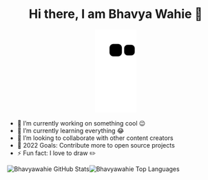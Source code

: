 <div align="center">
  <h1>Hi there, I am Bhavya Wahie 👋</h1>
</div>


<div align="center">
  <a href="https://github.com/bhavyawahie">
  <img  src="https://github.com/Bhavyawahie/Bhavyawahie/blob/output/github-contribution-grid-snake.svg" alt="snake" /></a>
</div>

- 🔭 I’m currently working on something cool 😉
- 🌱 I’m currently learning everything 😂
- 👯 I’m looking to collaborate with other content creators
- 🎯 2022 Goals: Contribute more to open source projects
- ⚡ Fun fact: I love to draw ✏️ 

<img align="left" alt="Bhavyawahie GitHub Stats" src="https://github-readme-stats.vercel.app/api?username=Bhavyawahie&show_icons=true" />
<img align="left" alt="Bhavyawahie Top Languages" src="https://github-readme-stats.vercel.app/api/top-langs?username=Bhavyawahie&show_icons=true&locale=en&layout=compact"/>
